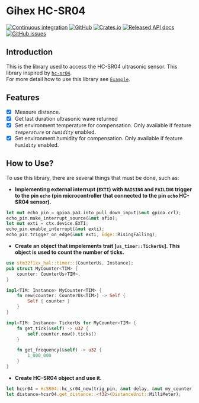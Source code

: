 # Gihex HC-SR04

[![Continuous integration](https://github.com/yogiastawan/gx_HCSR04/actions/workflows/rust.yml/badge.svg)](https://github.com/yogiastawan/gx_HCSR04)
[![GitHub](https://img.shields.io/github/license/yogiastawan/gx_HCSR04)](https://github.com/yogiastawan/gx_HCSR04/blob/master/LICENSE)
[![Crates.io](https://img.shields.io/crates/v/gihex-hc-sr04?color=blue)](https://crates.io/crates/gihex-hc-sr04)
[![Released API docs](https://docs.rs/gihex-hc-sr04/badge.svg)](https://docs.rs/gihex-hc-sr04/)
[![GitHub issues](https://img.shields.io/github/issues/yogiastawan/gx_HCSR04)](https://github.com/yogiastawan/gx_HCSR04/issues)



## Introduction
This is the library used to access the HC-SR04 ultrasonic sensor. This library inspired by [`hc-sr04`](https://github.com/nordmoen/hc-sr04/tree/master).  
For more detail how to use this library see [`Example`](https://github.com/yogiastawan/gx_HCSR04/blob/v0.1.0/examples/use_rtic.rs).

## Features
- [x] Measure distance.
- [x] Get last duration ultrasonic wave returned
- [x] Set environment temperature for compensation. Only available if feature *`temperature`* or *`humidity`* enabled.
- [x] Set environment humidity for compensation. Only available if feature *`humidity`* enabled.

## How to Use?
To use this library, there are several things that must be done, such as:
- **Implementing external interrupt (`EXTI`) with `RAISING` and `FAILING` trigger to the pin `echo` (pin microcontroller that connected to the pin `echo` HC-SR04 sensor).**
 ```rust
 let mut echo_pin = gpioa.pa3.into_pull_down_input(&mut gpioa.crl);
 echo_pin.make_interrupt_source(&mut afio);
 let mut exti = ctx.device.EXTI;
 echo_pin.enable_interrupt(&mut exti);
 echo_pin.trigger_on_edge(&mut exti, Edge::RisingFalling);
 ```
 - **Create an object that impelements trait [`us_timer::TickerUs`]. This object is used to count the number of ticks.**
 ```rust
 use stm32f1xx_hal::timer::{CounterUs, Instance};
 pub struct MyCounter<TIM> {
     counter: CounterUs<TIM>,
 }

 impl<TIM: Instance> MyCounter<TIM> {
     fn new(counter: CounterUs<TIM>) -> Self {
         Self { counter }
     }
 }

 impl<TIM: Instance> TickerUs for MyCounter<TIM> {
     fn get_tick(&self) -> u32 {
         self.counter.now().ticks()
     }

     fn get_frequency(&self) -> u32 {
         1_000_000
     }
 }
 ```

 - **Create HC-SR04 object and use it.**
 ```rust
 let hcsr04 = HcSR04::hc_sr04_new(trig_pin, &mut delay, &mut my_counter);
 let distance=hcsr04.get_distance::<f32>(DistanceUnit::MilliMeter);
 ```